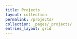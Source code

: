 ```yaml
---
title: Projects
layout: collection
permalink: /projects/
collection: _pages/_projects/
entries_layout: grid
---
```


